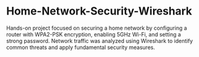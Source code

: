 # Home-Network-Security-Wireshark
Hands-on project focused on securing a home network by configuring a router with WPA2-PSK encryption, enabling 5GHz Wi-Fi, and setting a strong password. Network traffic was analyzed using Wireshark to identify common threats and apply fundamental security measures.
